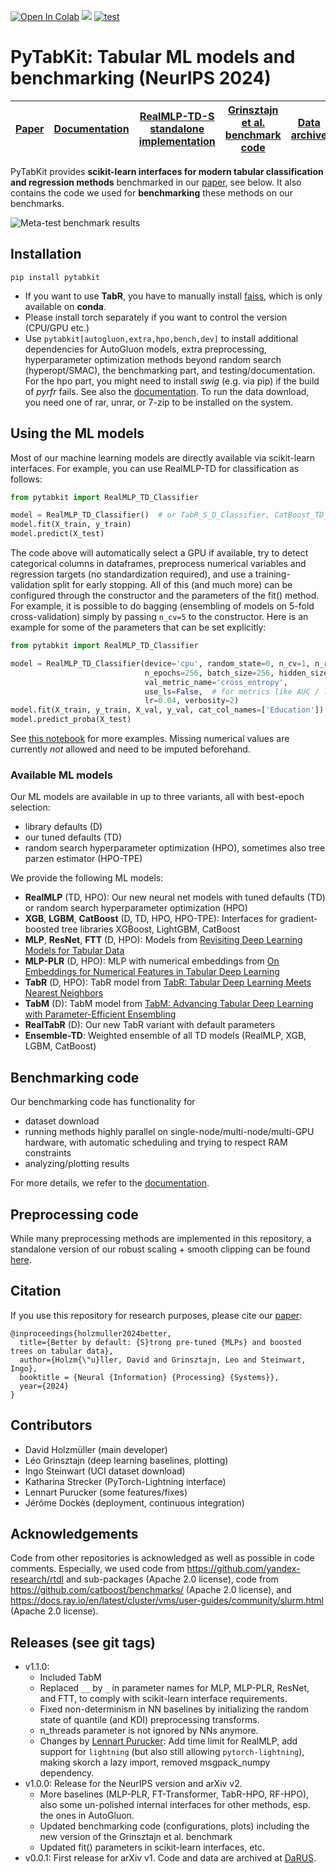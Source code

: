 [![Open In Colab](https://colab.research.google.com/assets/colab-badge.svg)](https://colab.research.google.com/github/dholzmueller/pytabkit/blob/main/examples/tutorial_notebook.ipynb)
[![](https://readthedocs.org/projects/pytabkit/badge/?version=latest&style=flat-default)](https://pytabkit.readthedocs.io/en/latest/)
[![test](https://github.com/dholzmueller/pytabkit/actions/workflows/testing.yml/badge.svg)](https://github.com/dholzmueller/pytabkit/actions/workflows/testing.yml)
# PyTabKit: Tabular ML models and benchmarking (NeurIPS 2024)

[Paper](https://arxiv.org/abs/2407.04491) | [Documentation](https://pytabkit.readthedocs.io) | [RealMLP-TD-S standalone implementation](https://github.com/dholzmueller/realmlp-td-s_standalone)   | [Grinsztajn et al. benchmark code](https://github.com/LeoGrin/tabular-benchmark/tree/better_by_default) | [Data archive](https://doi.org/10.18419/darus-4555) |
| --- | --- |---------------------------------------------------------------------------------------------|---------------------------------------------------------------------------------------------------------------------------------------------------------------------------------------------------|-----------------------------------------------------|

PyTabKit provides **scikit-learn interfaces for modern tabular classification and regression methods**
benchmarked in our [paper](https://arxiv.org/abs/2407.04491), see below. 
It also contains the code we used for **benchmarking** these methods 
on our benchmarks.

![Meta-test benchmark results](./figures/meta-test_benchmark_results.png)

## Installation

```commandline
pip install pytabkit
```
- If you want to use **TabR**, you have to manually install 
[faiss](https://github.com/facebookresearch/faiss/blob/main/INSTALL.md), 
which is only available on **conda**.
- Please install torch separately if you want to control the version (CPU/GPU etc.)
- Use `pytabkit[autogluon,extra,hpo,bench,dev]` to install additional dependencies for 
AutoGluon models, extra preprocessing, 
hyperparameter optimization methods beyond random search (hyperopt/SMAC), 
the benchmarking part, and testing/documentation. For the hpo part, 
you might need to install *swig* (e.g. via pip) if the build of *pyrfr* fails.
See also the [documentation](https://pytabkit.readthedocs.io).
To run the data download, you need one of rar, unrar, or 7-zip 
to be installed on the system.

## Using the ML models
Most of our machine learning models are directly available via scikit-learn interfaces.
For example, you can use RealMLP-TD for classification as follows:

```python
from pytabkit import RealMLP_TD_Classifier

model = RealMLP_TD_Classifier()  # or TabR_S_D_Classifier, CatBoost_TD_Classifier, etc.
model.fit(X_train, y_train)
model.predict(X_test)
```
The code above will automatically select a GPU if available, 
try to detect categorical columns in dataframes, 
preprocess numerical variables and regression targets (no standardization required),
and use a training-validation split for early stopping. 
All of this (and much more) can be configured through the constructor 
and the parameters of the fit() method. 
For example, it is possible to do bagging 
(ensembling of models on 5-fold cross-validation)
simply by passing `n_cv=5` to the constructor. 
Here is an example for some of the parameters that can be set explicitly:

```python
from pytabkit import RealMLP_TD_Classifier

model = RealMLP_TD_Classifier(device='cpu', random_state=0, n_cv=1, n_refit=0,
                              n_epochs=256, batch_size=256, hidden_sizes=[256] * 3,
                              val_metric_name='cross_entropy',
                              use_ls=False,  # for metrics like AUC / log-loss
                              lr=0.04, verbosity=2)
model.fit(X_train, y_train, X_val, y_val, cat_col_names=['Education'])
model.predict_proba(X_test)
```
See [this notebook](https://colab.research.google.com/github/dholzmueller/pytabkit/blob/main/examples/tutorial_notebook.ipynb)
for more examples. Missing numerical values are currently *not* allowed and need to be imputed beforehand.

### Available ML models

Our ML models are available in up to three variants, all with best-epoch selection: 
- library defaults (D)
- our tuned defaults (TD)
- random search hyperparameter optimization (HPO), sometimes also tree parzen estimator (HPO-TPE)

We provide the following ML models:

- **RealMLP** (TD, HPO): Our new neural net models with tuned defaults (TD) 
or random search hyperparameter optimization (HPO)
- **XGB**, **LGBM**, **CatBoost** (D, TD, HPO, HPO-TPE): Interfaces for gradient-boosted 
tree libraries XGBoost, LightGBM, CatBoost
- **MLP**, **ResNet**, **FTT** (D, HPO): Models from [Revisiting Deep Learning Models for Tabular Data](https://proceedings.neurips.cc/paper_files/paper/2021/hash/9d86d83f925f2149e9edb0ac3b49229c-Abstract.html)
- **MLP-PLR** (D, HPO): MLP with numerical embeddings from [On Embeddings for Numerical Features in Tabular Deep Learning](https://proceedings.neurips.cc/paper_files/paper/2022/hash/9e9f0ffc3d836836ca96cbf8fe14b105-Abstract-Conference.html)
- **TabR** (D, HPO): TabR model from [TabR: Tabular Deep Learning Meets Nearest Neighbors](https://openreview.net/forum?id=rhgIgTSSxW)
- **TabM** (D): TabM model from [TabM: Advancing Tabular Deep Learning with Parameter-Efficient Ensembling](https://arxiv.org/abs/2410.24210)
- **RealTabR** (D): Our new TabR variant with default parameters
- **Ensemble-TD**: Weighted ensemble of all TD models (RealMLP, XGB, LGBM, CatBoost)

## Benchmarking code

Our benchmarking code has functionality for
- dataset download
- running methods highly parallel on single-node/multi-node/multi-GPU hardware,
with automatic scheduling and trying to respect RAM constraints
- analyzing/plotting results

For more details, we refer to the [documentation](https://pytabkit.readthedocs.io).

## Preprocessing code

While many preprocessing methods are implemented in this repository, 
a standalone version of our robust scaling + smooth clipping 
can be found [here](https://github.com/dholzmueller/realmlp-td-s_standalone/blob/main/preprocessing.py#L65C7-L65C37).

## Citation

If you use this repository for research purposes, please cite our [paper](https://arxiv.org/abs/2407.04491):
```
@inproceedings{holzmuller2024better,
  title={Better by default: {S}trong pre-tuned {MLPs} and boosted trees on tabular data},
  author={Holzm{\"u}ller, David and Grinsztajn, Leo and Steinwart, Ingo},
  booktitle = {Neural {Information} {Processing} {Systems}},
  year={2024}
}
```

## Contributors

- David Holzmüller (main developer)
- Léo Grinsztajn (deep learning baselines, plotting)
- Ingo Steinwart (UCI dataset download)
- Katharina Strecker (PyTorch-Lightning interface)
- Lennart Purucker (some features/fixes)
- Jérôme Dockès (deployment, continuous integration)

## Acknowledgements
Code from other repositories is acknowledged as well as possible in code comments. 
Especially, we used code from https://github.com/yandex-research/rtdl 
and sub-packages (Apache 2.0 license),
code from https://github.com/catboost/benchmarks/
(Apache 2.0 license), 
and https://docs.ray.io/en/latest/cluster/vms/user-guides/community/slurm.html 
(Apache 2.0 license).

## Releases (see git tags)

- v1.1.0: 
  - Included TabM
  - Replaced `__` by `_` in parameter names for MLP, MLP-PLR, ResNet, and FTT,
    to comply with scikit-learn interface requirements.
  - Fixed non-determinism in NN baselines 
    by initializing the random state of quantile (and KDI) 
    preprocessing transforms.
  - n_threads parameter is not ignored by NNs anymore.
  - Changes by [Lennart Purucker](https://github.com/LennartPurucker): 
    Add time limit for RealMLP, 
    add support for `lightning` (but also still allowing `pytorch-lightning`),
    making skorch a lazy import, removed msgpack\_numpy dependency.
- v1.0.0: Release for the NeurIPS version and arXiv v2. 
  - More baselines (MLP-PLR, FT-Transformer, TabR-HPO, RF-HPO), 
    also some un-polished internal interfaces for other methods, 
    esp. the ones in AutoGluon.
  - Updated benchmarking code (configurations, plots)
    including the new version of the Grinsztajn et al. benchmark
  - Updated fit() parameters in scikit-learn interfaces, etc.
- v0.0.1: First release for arXiv v1. 
  Code and data are archived at [DaRUS](https://doi.org/10.18419/darus-4255).

